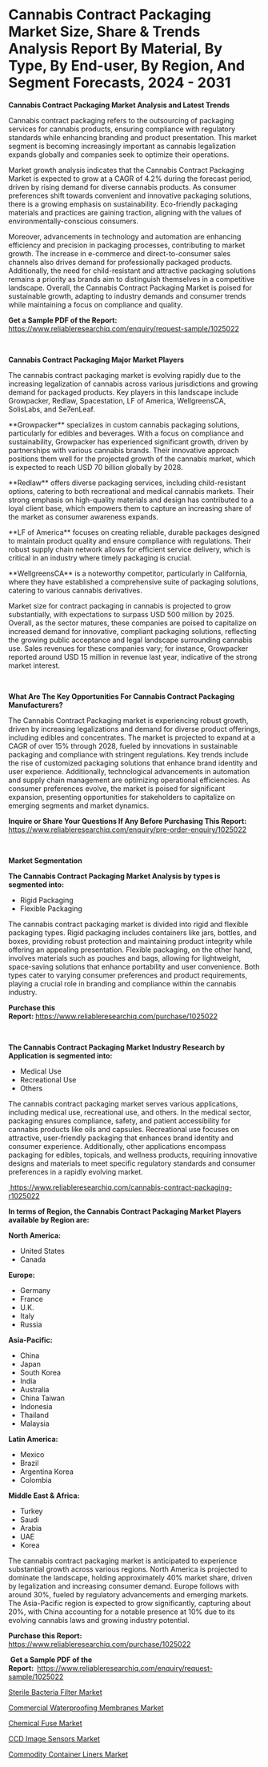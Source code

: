 <p><h1>Cannabis Contract Packaging Market Size, Share & Trends Analysis Report By Material, By Type, By End-user, By Region, And Segment Forecasts, 2024 - 2031</h1></p><p><strong>Cannabis Contract Packaging Market Analysis and Latest Trends</strong></p>
<p><p>Cannabis contract packaging refers to the outsourcing of packaging services for cannabis products, ensuring compliance with regulatory standards while enhancing branding and product presentation. This market segment is becoming increasingly important as cannabis legalization expands globally and companies seek to optimize their operations. </p><p>Market growth analysis indicates that the Cannabis Contract Packaging Market is expected to grow at a CAGR of 4.2% during the forecast period, driven by rising demand for diverse cannabis products. As consumer preferences shift towards convenient and innovative packaging solutions, there is a growing emphasis on sustainability. Eco-friendly packaging materials and practices are gaining traction, aligning with the values of environmentally-conscious consumers. </p><p>Moreover, advancements in technology and automation are enhancing efficiency and precision in packaging processes, contributing to market growth. The increase in e-commerce and direct-to-consumer sales channels also drives demand for professionally packaged products. Additionally, the need for child-resistant and attractive packaging solutions remains a priority as brands aim to distinguish themselves in a competitive landscape. Overall, the Cannabis Contract Packaging Market is poised for sustainable growth, adapting to industry demands and consumer trends while maintaining a focus on compliance and quality.</p></p>
<p><strong>Get a Sample PDF of the Report:&nbsp;</strong> <a href="https://www.reliableresearchiq.com/enquiry/request-sample/1025022">https://www.reliableresearchiq.com/enquiry/request-sample/1025022</a></p>
<p>&nbsp;</p>
<p><strong>Cannabis Contract Packaging Major Market Players</strong></p>
<p><p>The cannabis contract packaging market is evolving rapidly due to the increasing legalization of cannabis across various jurisdictions and growing demand for packaged products. Key players in this landscape include Growpacker, Redlaw, Spacestation, LF of America, WellgreensCA, SolisLabs, and Se7enLeaf.</p><p>**Growpacker** specializes in custom cannabis packaging solutions, particularly for edibles and beverages. With a focus on compliance and sustainability, Growpacker has experienced significant growth, driven by partnerships with various cannabis brands. Their innovative approach positions them well for the projected growth of the cannabis market, which is expected to reach USD 70 billion globally by 2028.</p><p>**Redlaw** offers diverse packaging services, including child-resistant options, catering to both recreational and medical cannabis markets. Their strong emphasis on high-quality materials and design has contributed to a loyal client base, which empowers them to capture an increasing share of the market as consumer awareness expands.</p><p>**LF of America** focuses on creating reliable, durable packages designed to maintain product quality and ensure compliance with regulations. Their robust supply chain network allows for efficient service delivery, which is critical in an industry where timely packaging is crucial. </p><p>**WellgreensCA** is a noteworthy competitor, particularly in California, where they have established a comprehensive suite of packaging solutions, catering to various cannabis derivatives. </p><p>Market size for contract packaging in cannabis is projected to grow substantially, with expectations to surpass USD 500 million by 2025. Overall, as the sector matures, these companies are poised to capitalize on increased demand for innovative, compliant packaging solutions, reflecting the growing public acceptance and legal landscape surrounding cannabis use. Sales revenues for these companies vary; for instance, Growpacker reported around USD 15 million in revenue last year, indicative of the strong market interest.</p></p>
<p>&nbsp;</p>
<p><strong>What Are The Key Opportunities For Cannabis Contract Packaging Manufacturers?</strong></p>
<p><p>The Cannabis Contract Packaging market is experiencing robust growth, driven by increasing legalizations and demand for diverse product offerings, including edibles and concentrates. The market is projected to expand at a CAGR of over 15% through 2028, fueled by innovations in sustainable packaging and compliance with stringent regulations. Key trends include the rise of customized packaging solutions that enhance brand identity and user experience. Additionally, technological advancements in automation and supply chain management are optimizing operational efficiencies. As consumer preferences evolve, the market is poised for significant expansion, presenting opportunities for stakeholders to capitalize on emerging segments and market dynamics.</p></p>
<p><strong>Inquire or Share Your Questions If Any Before Purchasing This Report:</strong> <a href="https://www.reliableresearchiq.com/enquiry/pre-order-enquiry/1025022">https://www.reliableresearchiq.com/enquiry/pre-order-enquiry/1025022</a></p>
<p>&nbsp;</p>
<p><strong>Market Segmentation</strong></p>
<p><strong>The Cannabis Contract Packaging Market Analysis by types is segmented into:</strong></p>
<p><ul><li>Rigid Packaging</li><li>Flexible Packaging</li></ul></p>
<p><p>The cannabis contract packaging market is divided into rigid and flexible packaging types. Rigid packaging includes containers like jars, bottles, and boxes, providing robust protection and maintaining product integrity while offering an appealing presentation. Flexible packaging, on the other hand, involves materials such as pouches and bags, allowing for lightweight, space-saving solutions that enhance portability and user convenience. Both types cater to varying consumer preferences and product requirements, playing a crucial role in branding and compliance within the cannabis industry.</p></p>
<p><strong>Purchase this Report:&nbsp;</strong><a href="https://www.reliableresearchiq.com/purchase/1025022">https://www.reliableresearchiq.com/purchase/1025022</a></p>
<p>&nbsp;</p>
<p><strong>The Cannabis Contract Packaging Market Industry Research by Application is segmented into:</strong></p>
<p><ul><li>Medical Use</li><li>Recreational Use</li><li>Others</li></ul></p>
<p><p>The cannabis contract packaging market serves various applications, including medical use, recreational use, and others. In the medical sector, packaging ensures compliance, safety, and patient accessibility for cannabis products like oils and capsules. Recreational use focuses on attractive, user-friendly packaging that enhances brand identity and consumer experience. Additionally, other applications encompass packaging for edibles, topicals, and wellness products, requiring innovative designs and materials to meet specific regulatory standards and consumer preferences in a rapidly evolving market.</p></p>
<p><a href="https://www.reliableresearchiq.com/cannabis-contract-packaging-r1025022">&nbsp;https://www.reliableresearchiq.com/cannabis-contract-packaging-r1025022</a></p>
<p><strong>In terms of Region, the Cannabis Contract Packaging Market Players available by Region are:</strong></p>
<p>
    <p> <strong> North America: </strong>
        <ul>
            <li>United States</li>
            <li>Canada</li>
        </ul>
        </p> 
    <p> <strong> Europe: </strong>
        <ul>
            <li>Germany</li>
            <li>France</li>
            <li>U.K.</li>
            <li>Italy</li>
            <li>Russia</li>
        </ul>
        </p> 
    <p> <strong> Asia-Pacific: </strong>
        <ul>
            <li>China</li>
            <li>Japan</li>
            <li>South Korea</li>
            <li>India</li>
            <li>Australia</li>
            <li>China Taiwan</li>
            <li>Indonesia</li>
            <li>Thailand</li>
            <li>Malaysia</li>
        </ul>
        </p> 
    <p> <strong> Latin America: </strong>
        <ul>
            <li>Mexico</li>
            <li>Brazil</li>
            <li>Argentina Korea</li>
            <li>Colombia</li>
        </ul>
        </p> 
    <p> <strong> Middle East & Africa: </strong>
        <ul>
            <li>Turkey</li>
            <li>Saudi</li>
            <li>Arabia</li>
            <li>UAE</li>
            <li>Korea</li>
        </ul>
    </p>
    </p>
<p><p>The cannabis contract packaging market is anticipated to experience substantial growth across various regions. North America is projected to dominate the landscape, holding approximately 40% market share, driven by legalization and increasing consumer demand. Europe follows with around 30%, fueled by regulatory advancements and emerging markets. The Asia-Pacific region is expected to grow significantly, capturing about 20%, with China accounting for a notable presence at 10% due to its evolving cannabis laws and growing industry potential.</p></p>
<p><strong>Purchase this Report: </strong><a href="https://www.reliableresearchiq.com/purchase/1025022">https://www.reliableresearchiq.com/purchase/1025022</a></p>
<p>&nbsp;<strong>Get a Sample PDF of the Report:&nbsp;&nbsp;</strong><a href="https://www.reliableresearchiq.com/enquiry/request-sample/1025022">https://www.reliableresearchiq.com/enquiry/request-sample/1025022</a></p>
<p><strong></strong></p>
<p><p><a href="https://github.com/Alanbrewer218/Market-Research-Report-List-1/blob/main/sterile-bacteria-filter-market.md">Sterile Bacteria Filter Market</a></p><p><a href="https://issuu.com/reportprime-2/docs/commercial-waterproofing-membranes-_6fca88ccd67b44">Commercial Waterproofing Membranes Market</a></p><p><a href="https://www.linkedin.com/pulse/chemical-fuse-market-outlook-complete-industry-analysis-2024-c3xsc?trackingId=8olI6lF8SCiC7zzhLCR6RQ%3D%3D">Chemical Fuse Market</a></p><p><a href="https://www.linkedin.com/pulse/ccd-image-sensors-market-share-size-trends-industry-analysis-vzbgc?trackingId=zUms05OjSdCmVlh5eZqQvg%3D%3D">CCD Image Sensors Market</a></p><p><a href="https://issuu.com/reportprime-2/docs/commodity-container-liners-market-s_6fbbf5f3143b68">Commodity Container Liners Market</a></p></p>